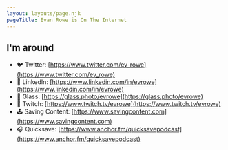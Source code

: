```yaml
---
layout: layouts/page.njk
pageTitle: Evan Rowe is On The Internet
---
```

## I'm around

* 🐦 Twitter: [https://www.twitter.com/ev_rowe](https://www.twitter.com/ev_rowe)
* 💼 LinkedIn: [https://www.linkedin.com/in/evrowe](https://www.linkedin.com/in/evrowe)
* 📸 Glass: [https://glass.photo/evrowe](https://glass.photo/evrowe)
* 👾 Twitch: [https://www.twitch.tv/evrowe](https://www.twitch.tv/evrowe)
* 🕹 Saving Content: [https://www.savingcontent.com](https://www.savingcontent.com)
* 🎧 Quicksave: [https://www.anchor.fm/quicksavepodcast](https://www.anchor.fm/quicksavepodcast)
